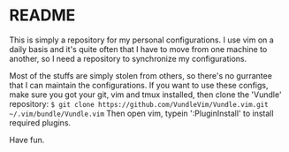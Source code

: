 README
======

This is simply a repository for my personal configurations. I use vim on a daily
basis and it's quite often that I have to move from one machine to another, so I
need a repository to synchronize my configurations.

Most of the stuffs are simply stolen from others, so there's no gurrantee that I
can maintain the configurations. If you want to use these configs, make sure you
got your git, vim and tmux installed, then clone the 'Vundle' repository:
`$ git clone https://github.com/VundleVim/Vundle.vim.git ~/.vim/bundle/Vundle.vim`
Then open vim, typein ':PluginInstall' to install required plugins.

Have fun.
